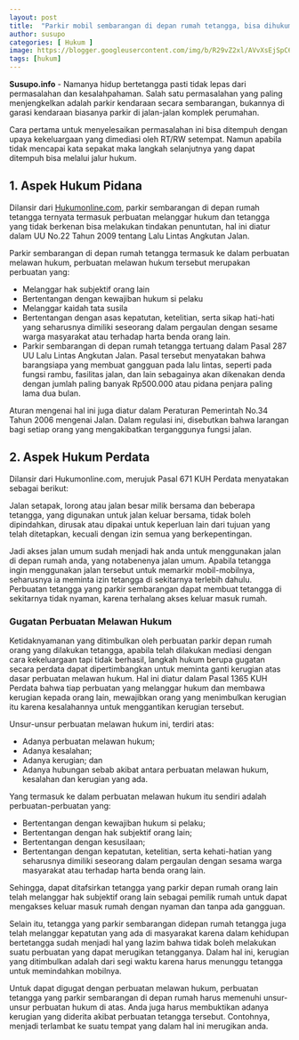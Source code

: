 ```yaml
---
layout: post
title:  "Parkir mobil sembarangan di depan rumah tetangga, bisa dihukum?"
author: susupo
categories: [ Hukum ]
image: https://blogger.googleusercontent.com/img/b/R29vZ2xl/AVvXsEjSpC6d2Jw94KkTzB_OS_qnrcN786gNnBs1YA601M1sCakO0PSZVNCgS0Oz2l_Nkxqhj6tf67lrgdXICpWqK1YvdpfXfKoV8g35UyoJA7LS_7ujkRbRejfJDqsnmC10QnBOPIP6ppkAaPOvVUOovq40T9logI2MOQq0m7e80NO3Pfek0_2FXG6XoGba/s443/yudha-aprilian-nj--1vS-2Kc-unsplash.jpg
tags: [hukum]
---
```


__Susupo.info__ - Namanya hidup bertetangga pasti tidak lepas dari permasalahan dan kesalahpahaman. Salah satu permasalahan yang paling menjengkelkan adalah parkir kendaraan secara sembarangan, bukannya di garasi kendaraan biasanya  parkir di jalan-jalan komplek perumahan.

Cara pertama untuk menyelesaikan permasalahan ini bisa ditempuh dengan upaya kekeluargaan yang dimediasi oleh RT/RW setempat. Namun apabila tidak mencapai kata sepakat maka langkah selanjutnya yang dapat ditempuh bisa melalui jalur hukum.

## 1. Aspek Hukum Pidana
Dilansir dari [Hukumonline.com](https://www.hukumonline.com/), parkir sembarangan di depan rumah tetangga ternyata termasuk perbuatan melanggar hukum dan tetangga yang tidak berkenan bisa melakukan tindakan penuntutan, hal ini diatur dalam UU No.22 Tahun 2009 tentang Lalu Lintas Angkutan Jalan.

Parkir sembarangan di depan rumah tetangga termasuk ke dalam perbuatan melawan hukum, perbuatan melawan hukum tersebut merupakan perbuatan yang:
* Melanggar hak subjektif orang lain
* Bertentangan dengan kewajiban hukum si pelaku
* Melanggar kaidah tata susila
* Bertentangan dengan asas kepatutan, ketelitian, serta sikap hati-hati yang seharusnya dimiliki seseorang dalam pergaulan dengan sesame warga masyarakat atau terhadap harta benda orang lain.
* Parkir sembarangan di depan rumah tetangga tertuang dalam Pasal 287 UU Lalu Lintas Angkutan Jalan. Pasal tersebut menyatakan bahwa barangsiapa yang membuat gangguan pada lalu lintas, seperti pada fungsi rambu, fasilitas jalan, dan lain sebagainya akan dikenakan denda dengan jumlah paling banyak Rp500.000 atau pidana penjara paling lama dua bulan.

Aturan mengenai hal ini juga diatur dalam Peraturan Pemerintah No.34 Tahun 2006 mengenai Jalan. Dalam regulasi ini, disebutkan bahwa larangan bagi setiap orang yang mengakibatkan terganggunya fungsi jalan.

## 2. Aspek  Hukum Perdata
Dilansir dari Hukumonline.com, merujuk Pasal 671 KUH Perdata menyatakan sebagai berikut:

Jalan setapak, lorong atau jalan besar milik bersama dan beberapa tetangga, yang digunakan untuk jalan keluar bersama, tidak boleh dipindahkan, dirusak atau dipakai untuk keperluan lain dari tujuan yang telah ditetapkan, kecuali dengan izin semua yang berkepentingan. 

Jadi akses jalan umum sudah menjadi hak anda untuk menggunakan jalan di depan rumah anda, yang notabenenya jalan umum. Apabila tetangga ingin menggunakan jalan tersebut untuk memarkir mobil-mobilnya, seharusnya ia meminta izin tetangga di sekitarnya terlebih dahulu. Perbuatan tetangga yang parkir sembarangan dapat membuat tetangga di sekitarnya tidak nyaman, karena terhalang akses keluar masuk rumah.

### Gugatan Perbuatan Melawan Hukum

Ketidaknyamanan yang ditimbulkan oleh perbuatan parkir depan rumah orang yang dilakukan tetangga, apabila telah dilakukan mediasi dengan cara kekeluargaan tapi tidak berhasil, langkah hukum berupa gugatan secara perdata dapat dipertimbangkan untuk meminta ganti kerugian atas dasar perbuatan melawan hukum. Hal ini diatur dalam Pasal 1365 KUH Perdata bahwa tiap perbuatan yang melanggar hukum dan membawa kerugian kepada orang lain, mewajibkan orang yang menimbulkan kerugian itu karena kesalahannya untuk menggantikan kerugian tersebut.

Unsur-unsur perbuatan melawan hukum ini, terdiri atas:
* Adanya perbuatan melawan hukum;
* Adanya kesalahan;
* Adanya kerugian; dan
* Adanya hubungan sebab akibat antara perbuatan melawan hukum, kesalahan dan kerugian yang ada.

Yang termasuk ke dalam perbuatan melawan hukum itu sendiri adalah perbuatan-perbuatan yang:

* Bertentangan dengan kewajiban hukum si pelaku;
* Bertentangan dengan hak subjektif orang lain;
* Bertentangan dengan kesusilaan;
* Bertentangan dengan kepatutan, ketelitian, serta kehati-hatian yang seharusnya dimiliki seseorang dalam pergaulan dengan sesama warga masyarakat atau terhadap harta benda orang lain.

Sehingga, dapat ditafsirkan tetangga yang parkir depan rumah orang lain telah melanggar hak subjektif orang lain sebagai pemilik rumah untuk dapat mengakses keluar masuk rumah dengan nyaman dan tanpa ada gangguan.

Selain itu, tetangga yang parkir sembarangan didepan rumah tetangga juga telah melanggar kepatutan yang ada di masyarakat karena dalam kehidupan bertetangga sudah menjadi hal yang lazim bahwa tidak boleh melakukan suatu perbuatan yang dapat merugikan tetangganya. Dalam hal ini, kerugian yang ditimbulkan adalah dari segi waktu karena harus menunggu tetangga untuk memindahkan mobilnya.

Untuk dapat digugat dengan perbuatan melawan hukum, perbuatan tetangga yang parkir sembarangan di depan rumah harus memenuhi unsur-unsur perbuatan hukum di atas. Anda juga harus membuktikan adanya kerugian yang diderita akibat perbuatan tetangga tersebut. Contohnya, menjadi terlambat ke suatu tempat yang dalam hal ini merugikan anda.